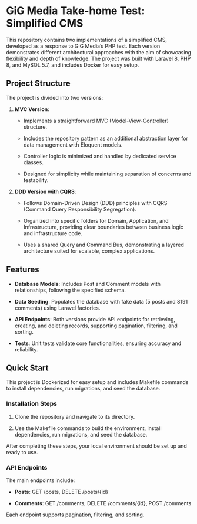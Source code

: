 GiG Media Take-home Test: Simplified CMS
========================================

This repository contains two implementations of a simplified CMS, developed as a response to GiG Media’s PHP test. Each version demonstrates different architectural approaches with the aim of showcasing flexibility and depth of knowledge. The project was built with Laravel 8, PHP 8, and MySQL 5.7, and includes Docker for easy setup.

Project Structure
-----------------

The project is divided into two versions:

1.  **MVC Version**:
    
    *   Implements a straightforward MVC (Model-View-Controller) structure.
        
    *   Includes the repository pattern as an additional abstraction layer for data management with Eloquent models.
        
    *   Controller logic is minimized and handled by dedicated service classes.
        
    *   Designed for simplicity while maintaining separation of concerns and testability.
        
2.  **DDD Version with CQRS**:
    
    *   Follows Domain-Driven Design (DDD) principles with CQRS (Command Query Responsibility Segregation).
        
    *   Organized into specific folders for Domain, Application, and Infrastructure, providing clear boundaries between business logic and infrastructure code.
        
    *   Uses a shared Query and Command Bus, demonstrating a layered architecture suited for scalable, complex applications.
        

Features
--------

*   **Database Models**: Includes Post and Comment models with relationships, following the specified schema.
    
*   **Data Seeding**: Populates the database with fake data (5 posts and 8191 comments) using Laravel factories.
    
*   **API Endpoints**: Both versions provide API endpoints for retrieving, creating, and deleting records, supporting pagination, filtering, and sorting.
    
*   **Tests**: Unit tests validate core functionalities, ensuring accuracy and reliability.
    

Quick Start
-----------

This project is Dockerized for easy setup and includes Makefile commands to install dependencies, run migrations, and seed the database.

### Installation Steps

1.  Clone the repository and navigate to its directory.
    
2.  Use the Makefile commands to build the environment, install dependencies, run migrations, and seed the database.
    

After completing these steps, your local environment should be set up and ready to use.

### API Endpoints

The main endpoints include:

*   **Posts**: GET /posts, DELETE /posts/{id}
    
*   **Comments**: GET /comments, DELETE /comments/{id}, POST /comments
    

Each endpoint supports pagination, filtering, and sorting.
